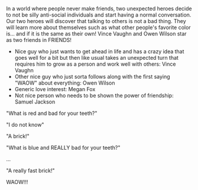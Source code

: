 In a world where people never make friends, two unexpected heroes decide to not be silly anti-social individuals and start having a normal conversation. Our two heroes will discover that talking to others is not a bad thing. They will learn more about themselves such as what other people's favorite color is... and if it is the same as their own! Vince Vaughn and Owen Wilson star as two friends in FRIENDS!

- Nice guy who just wants to get ahead in life and has a crazy idea that goes well for a bit but then like usual takes an unexpected turn that requires him to grow as a person and work well with others: Vince Vaughn
- Other nice guy who just sorta follows along with the first saying "WAOW" about everything: Owen Wilson
- Generic love interest: Megan Fox
- Not nice person who needs to be shown the power of friendship: Samuel Jackson

"What is red and bad for your teeth?"

"I do not know"

"A brick!"

"What is blue and REALLY bad for your teeth?"

...

"A really fast brick!"

WAOW!!!
